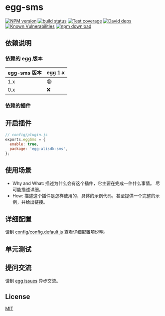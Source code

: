 # egg-sms

[![NPM version][npm-image]][npm-url]
[![build status][travis-image]][travis-url]
[![Test coverage][codecov-image]][codecov-url]
[![David deps][david-image]][david-url]
[![Known Vulnerabilities][snyk-image]][snyk-url]
[![npm download][download-image]][download-url]

[npm-image]: https://img.shields.io/npm/v/egg-sms.svg?style=flat-square
[npm-url]: https://npmjs.org/package/egg-sms
[travis-image]: https://img.shields.io/travis/eggjs/egg-sms.svg?style=flat-square
[travis-url]: https://travis-ci.org/eggjs/egg-sms
[codecov-image]: https://img.shields.io/codecov/c/github/eggjs/egg-sms.svg?style=flat-square
[codecov-url]: https://codecov.io/github/eggjs/egg-sms?branch=master
[david-image]: https://img.shields.io/david/eggjs/egg-sms.svg?style=flat-square
[david-url]: https://david-dm.org/eggjs/egg-sms
[snyk-image]: https://snyk.io/test/npm/egg-sms/badge.svg?style=flat-square
[snyk-url]: https://snyk.io/test/npm/egg-sms
[download-image]: https://img.shields.io/npm/dm/egg-sms.svg?style=flat-square
[download-url]: https://npmjs.org/package/egg-sms

<!--
Description here.
-->

## 依赖说明

### 依赖的 egg 版本

egg-sms 版本 | egg 1.x
--- | ---
1.x | 😁
0.x | ❌

### 依赖的插件
<!--

如果有依赖其它插件，请在这里特别说明。如

- security
- multipart

-->

## 开启插件

```js
// config/plugin.js
exports.eggSms = {
  enable: true,
  package: 'egg-alisdk-sms',
};
```

## 使用场景

- Why and What: 描述为什么会有这个插件，它主要在完成一件什么事情。
尽可能描述详细。
- How: 描述这个插件是怎样使用的，具体的示例代码，甚至提供一个完整的示例，并给出链接。

## 详细配置

请到 [config/config.default.js](config/config.default.js) 查看详细配置项说明。

## 单元测试

<!-- 描述如何在单元测试中使用此插件，例如 schedule 如何触发。无则省略。-->

## 提问交流

请到 [egg issues](https://github.com/eggjs/egg/issues) 异步交流。

## License

[MIT](LICENSE)
